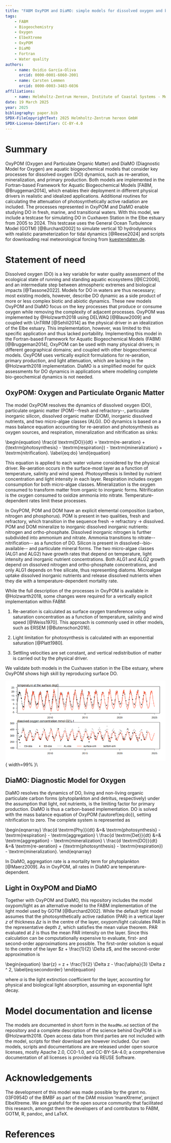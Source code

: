 ```yaml
---
title: "FABM OxyPOM and DiaMO: simple models for dissolved oxygen and biogeochemistry"
tags:
    - FABM
    - Biogeochemistry
    - Oxygen
    - ElbeXtreme
    - OxyPOM
    - DiaMO
    - Fortran
    - Water quality
authors:
    - name: Ovidio García-Oliva
      orcid: 0000-0001-6060-2001
    - name: Carsten Lemmen
      orcid: 0000-0003-3483-6036
affiliations:
    - name: Helmholtz-Zentrum Hereon, Institute of Coastal Systems - Modeling and Analysis, Germany, ovidio.garcia@hereon.de
date: 19 March 2025
year: 2025
bibliography: paper.bib
SPDX-FileCopyrightText: 2025 Helmholtz-Zentrum hereon GmbH
SPDX-License-Identifier: CC-BY-4.0
---
```


# Summary

OxyPOM (Oxygen and Particulate Organic Matter) and DiaMO (Diagnostic Model for Oxygen) are aquatic biogeochemical models that consider key processes for dissolved oxygen (DO) dynamics, such as re-aeration, mineralization, and primary production.
Both models are implemented in the Fortran-based Framework for Aquatic Biogeochemical Models [FABM, @Bruggeman2014], which enables their deployment in different physical drivers in realistic and idealized applications.
Additional routines for calculating the attenuation of photosynthetically active radiation are included.
The processes represented in OxyPOM and DiaMO enable studying DO in fresh, marine, and transitional waters.
With this model, we include a testcase for simulating DO in Cuxhaven Station in the Elbe estuary from 2005 to 2024.
This testcase uses the General Ocean Turbulence Model (GOTM) [@Burchard2002] to simulate vertical 1D hydrodynamics with realistic parameterization for tidal dynamics [@Reese2024] and scripts for downloading real meteorological forcing from [kuestendaten.de](https://www.kuestendaten.de).

# Statement of need

Dissolved oxygen (DO) is a key variable for water quality assessment of the ecological state of running and standing aquatic ecosystems [@EC2006], and an intermediate step between atmospheric extremes and biological impacts [@Tassone2022].
Models for DO in waters are thus necessary; most existing models, however, describe DO dynamic as a side product of more or less complex biotic and abiotic dynamics. These new models OxyPOM and DiaMO focus on the key processes that produce or consume oxygen while removing the complexity of adjacent processes.
OxyPOM was implemented by @Holzwarth2018 using DELWAQ [@Blauw2009] and coupled with UnTRIM [@Sehili2014] as the physical driver in an idealization of the Elbe estuary.
This implementation, however, was limited to this specific application and thus lacked portability.
Implementing this model in the Fortran-based Framework for Aquatic Biogeochemical Models (FABM) [@Bruggeman2014], OxyPOM can be used with many physical drivers; in different geographical domains; and coupled with other biogeochemical models.
OxyPOM uses vertically explicit formulations for re-aeration, primary production, and light attenuation, which are lacking in the @Holzwarth2018 implementation.
DiaMO is a simplified model for quick assessments for DO dynamics in applications where modelling complete bio-geochemical dynamics is not needed.

## OxyPOM: Oxygen and Particulate Organic Matter

The model OxyPOM resolves the dynamics of
dissolved oxygen (DO),
particulate organic matter (POM)--fresh and refractory--,
particulate inorganic silicon,
dissolved organic matter (DOM),
inorganic dissolved nutrients,
and two micro-algae classes (ALGi).
DO dynamics is based on a mass balance equation accounting for re-aeration and photosynthesis as oxygen sources, and respiration, mineralization and nitrification as sinks:

\begin{equation}
\frac{d \textrm{DO}}{dt} = \textrm{re-aeration} + (\textrm{photosynthesis} - \textrm{respiration}) - \textrm{mineralization} + \textrm{nitrification}.
\label{eq:do}
\end{equation}

This equation is applied to each water volume considered by the physical driver.
Re-aeration occurs in the surface-most layer as a function of temperature, salinity and wind speed.
Photosynthesis is limited by nutrient concentration and light intensity in each layer.
Respiration includes oxygen consumption for both micro-algae classes.
Mineralization is the oxygen consumed to transform matter from organic to inorganic forms.
Nitrification is the oxygen consumed to oxidize ammonia into nitrate.
Temperature-dependent rates limit these processes.

In OxyPOM, POM and DOM have an explicit elemental composition (carbon, nitrogen and phosphorus).
POM is present in two qualities, fresh and refractory, which transition in the sequence fresh $\rightarrow$ refractory $\rightarrow$ dissolved.
POM and DOM mineralize to inorganic dissolved inorganic nutrients: nitrogen and ortho-phosphate.
Dissolved inorganic nitrogen is further subdivided into ammonium and nitrate.
Ammonia transitions to nitrate--nitrification-- as a function of DO.
Silicon is present in dissolved--bio-available-- and particulate mineral forms.
The two micro-algae classes (ALG1 and ALG2) have growth rates that depend on temperature, light intensity and inorganic nutrient concentrations.
Both ALG1 and ALG2 growth depend on dissolved nitrogen and ortho-phosphate concentrations, and only ALG1 depends on free silicate, thus representing diatoms.
Microalgae uptake dissolved inorganic nutrients and release dissolved nutrients when they die with a temperature-dependent mortality rate.

While the full description of the processes in OxyPOM is available in @Holzwarth2018, some changes were required for a vertically explicit implementation within FABM:

1. Re-aeration is calculated as surface oxygen transference using saturation concentration as a function of temperature, salinity and wind speed [@Weiss1970].
   This approach is commonly used in other models, such as ERSEM [@Butenschon2016].

2. Light limitation for photosynthesis is calculated with an exponential saturation [@Platt1980].

3. Settling velocities are set constant, and vertical redistribution of matter is carried out by the physical driver.

We validate both models in the Cuxhaven station in the Elbe estuary, where OxyPOM shows high skill by reproducing surface DO.

![Validation of OxyPOM model with the testcase estuary.](figure1.png){ width=99% }\

## DiaMO: Diagnostic Model for Oxygen

DiaMO resolves the dynamics of DO, living and non-living organic particulate carbon forms (phytoplankton and detritus, respectively) under the assumption that light, not nutrients, is the limiting factor for primary production.
DiaMO is thus a carbon-based implementation.
DO is solved with the mass balance equation of OxyPOM (\autoref{eq:do}), setting nitrification to zero.
The complete system is represented as

\begin{eqnarray}
\frac{d \textrm{Phy}}{dt} &=& \textrm{photosynthesis} - \textrm{respiration} - \textrm{aggregation} \\
\frac{d \textrm{Det}}{dt} &=& \textrm{aggregation} - \textrm{mineralization} \\
\frac{d \textrm{DO}}{dt} &=& \textrm{re-aeration} + (\textrm{photosynthesis} - \textrm{respiration}) - \textrm{mineralization}.
\end{eqnarray}

In DiaMO, aggregation rate is a mortality term for phytoplankton [@Maerz2009].
As in OxyPOM, all rates in DiaMO are temperature-dependent.

## Light in OxyPOM and DiaMO

<!-- this paragraph needs rewriting as light is its own model -->

Together with OxyPOM and DiaMO, this repository includes the model oxypom/light as an alternative model to the FABM implementation of the light model used by GOTM [@Burchard2002].
While the default light model assumes that the photosynthetically active radiation (PAR) in a vertical layer $z$ of thickness $\Delta z$ is in the centre of the layer, oxypom/light calculates PAR in the representative depth $\bar{z}$, which satisfies the mean value theorem.
PAR evaluated at $\bar{z}$ is thus the mean PAR intensity on the layer.
Since this calculation can be computationally expensive to evaluate, first- and second-order approximations are possible.
The first-order solution is equal to the centre of the layer $z + \frac{1}{2} \Delta z$, and the second-order approximation is

\begin{equation}
\bar{z} = z + \frac{1}{2} \Delta z - \frac{\alpha}{3} \Delta z ^ 2,
\label{eq:secondorder}
\end{equation}

where $\alpha$ is the light extinction coefficient for the layer, accounting for physical and biological light absorption, assuming an exponential light decay.

# Model documentation and license

The models are documented in short form in the `ReadMe.md` section of the repository and a complete description of the science behind OxyPOM is in @Holzwarth2018.
Open access data from third parties are not included with the model, scripts for their download are however included.
Our own models, scripts and documentations are are released under open source licenses, mostly Apache 2.0, CC0-1.0, and CC-BY-SA-4.0; a comprehensive documentation of all licenses is provided via REUSE Software.

# Acknowledgements

The development of this model was made possible by the grant no. 03F0954D of the BMBF as part of the DAM mission ‘mareXtreme’, project ElbeXtreme. We are grateful for the open source community that facilitated this research, amongst them the developers of and contributors to FABM, GOTM, R, pandoc, and LaTeX.

# References
